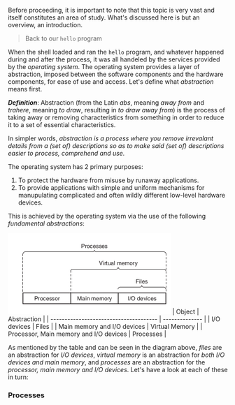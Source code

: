
Before proceeding, it is important to note that this topic is very vast and itself constitutes an area of study. What's discussed here is but an overview, an introduction. 

> Back to our `hello` program

When the shell loaded and ran the `hello` program, and whatever happened during and after the process, it was all handeled by the services provided by the _operating system_. The operating system provides a layer of abstraction, imposed between the software components and the hardware components, for ease of use and access. Let's define what _abstraction_ means first.

***Definition***: Abstraction (from the Latin _abs_, meaning _away from_ and _trahere_, meaning _to draw_, resulting in _to draw away from_) is the process of taking away or removing characteristics from something in order to reduce it to a set of essential characteristics.

In simpler words, _abstraction is a process where you remove irrevalant details from a (set of) descriptions so as to make said (set of) descriptions easier to process, comprehend and use._

The operating system has 2 primary purposes:

1. To protect the hardware from misuse by runaway applications.
2. To provide applications with simple and uniform mechanisms for manupulating complicated and often wildly different low-level hardware devices.

This is achieved by the operating system via the use of the following _fundamental abstractions_:

![Fig 1.11](assets/os-abstractions.png)
| Object                                 | Abstraction    |
| -------------------------------------- | -------------- |
| I/O devices                            | Files          |
| Main memory and I/O devices            | Virtual Memory |
| Processor, Main memory and I/O devices | Processes      |

As mentioned by the table and can be seen in the diagram above, _files_ are an abstraction for _I/O devices_, _virtual memory_ is an abstraction for _both I/O devices and main memory_, and _processes_ are an abstraction for  the _processor, main memory and I/O devices_. Let's have a look at each of these in turn:

### Processes

